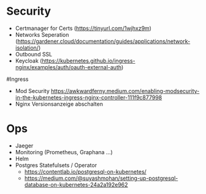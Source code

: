 # Security
- Certmanager for Certs (https://tinyurl.com/1wjhxz9m)
- Networks Seperation (https://gardener.cloud/documentation/guides/applications/network-isolation/)
- Outbound SSL
- Keycloak (https://kubernetes.github.io/ingress-nginx/examples/auth/oauth-external-auth)

#Ingress
- Mod Security https://awkwardferny.medium.com/enabling-modsecurity-in-the-kubernetes-ingress-nginx-controller-111f9c877998
- Nginx Versionsanzeige abschalten

# Ops
- Jaeger
- Monitoring (Prometheus, Graphana ...)
- Helm
- Postgres Statefulsets / Operator
    - https://contentlab.io/postgresql-on-kubernetes/
    - https://medium.com/@suyashmohan/setting-up-postgresql-database-on-kubernetes-24a2a192e962